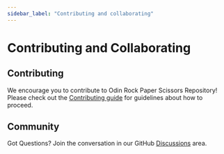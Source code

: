 ```yaml
---
sidebar_label: "Contributing and collaborating"
---
```


# Contributing and Collaborating

## Contributing

We encourage you to contribute to Odin Rock Paper Scissors Repository!
Please check out the [Contributing guide](https://github.com/lloydlobo/odin-rock-paper-scissors/blob/main/CONTRIBUTING.md) for guidelines about how to proceed.

## Community

Got Questions? Join the conversation in our GitHub [Discussions](https://github.com/lloydlobo/odin-rock-paper-scissors/discussions) area.
